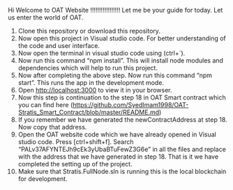 Hi Welcome to OAT Website !!!!!!!!!!!!!!!!! Let me be your guide for today. Let us enter the world of OAT.


1. Clone this repository or download this repository.
2. Now open this project in Visual studio code. For better understanding of the code and user interface.
3. Now open the terminal in visual studio code using (ctrl+`).
4. Now run this command “npm install”. This will install node modules and dependencies which will help to run this project.
5. Now after completing the above step. Now run this command “npm start”. This  runs the app in the development mode.
6. Open [http://localhost:3000](http://localhost:3000) to view it in your browser.
7. Now this step is continuation to the step 18 in OAT Smart contract which you can find here (https://github.com/SyedImam1998/OAT-Stratis_Smart_Contract/blob/master/README.md)
8. If you remember we have generated the newContractAddress at step 18. Now copy that address.
9. Open the OAT website code which we have already opened in Visual studio code. Press [ctrl+shift+f]. Search “PALv37AFYNTEJh9cEk3yUbaBTuFewZ3G6e” in all the files and replace 
with the address that we have generated in step 18. That is it we have completed the setting up of the project.
10. Make sure that Stratis.FullNode.sln is running this is the local blockchain for development.

